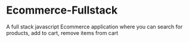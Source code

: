 # Ecommerce-Fullstack
A full stack javascript Ecommerce application where you can search for products, add to cart, remove items from cart
